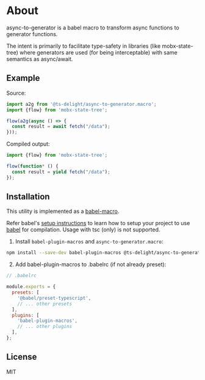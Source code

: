 # About

async-to-generator is a babel macro to transform async functions to generator functions. 

The intent is primarily to facilitate type-safety in libraries (like mobx-state-tree) where generators are used (for being interceptable) with same semantics as async/await. 

## Example

Source:

```js
import a2g from '@ts-delight/async-to-generator.macro';
import {flow} from 'mobx-state-tree';

flow(a2g(async () => {
  const result = await fetch("/data");
}));
```

Compiled output:

```js
import {flow} from 'mobx-state-tree';

flow(function* () {
  const result = yield fetch("/data");
});
```

## Installation

This utility is implemented as a [babel-macro](https://github.com/kentcdodds/babel-plugin-macros).

Refer babel's [setup instructions](https://babeljs.io/setup) to learn how to setup your project to use [babel](https://babeljs.io) for compilation. Usage with tsc (only) is not supported.

1. Install `babel-plugin-macros` and `async-to-generator.macro`:

```sh
npm install --save-dev babel-plugin-macros @ts-delight/async-to-generator.macro
```

2. Add babel-plugin-macros to .babelrc (if not already preset):

```js
// .babelrc

module.exports = {
  presets: [
    '@babel/preset-typescript',
    // ... other presets
  ],
  plugins: [
    'babel-plugin-macros',
    // ... other plugins
  ],
};
```

## License

MIT
